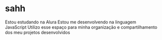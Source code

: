 # sahh   
Estou estudando na Alura
Estou me desenvolvendo na linguagem JavaScript
Utilizo esse espaço para minha organização e compartilhamento dos meu projetos desenvolvidos

